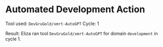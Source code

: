# Automated Development Action

Tool used: `DevGruGold/xmrt-AutoGPT`
Cycle: 1

Result:
Eliza ran tool `DevGruGold/xmrt-AutoGPT` for domain `development` in cycle 1.
